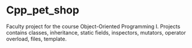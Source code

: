 # Cpp_pet_shop
Faculty project for the course Object-Oriented Programming I. Projects contains classes, inheritance, static fields, inspectors, mutators, operator overload, files, template.
